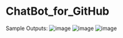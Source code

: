 # ChatBot_for_GitHub

Sample Outputs:
![image](https://github.com/user-attachments/assets/8fcf3279-d97d-429a-b3cb-4fffd1d08526)
![image](https://github.com/user-attachments/assets/71265a5f-dcb3-47c8-a9e6-bd901f415a0c)
![image](https://github.com/user-attachments/assets/34b64305-5752-4dd9-a5f2-c72f20c8dd75)


